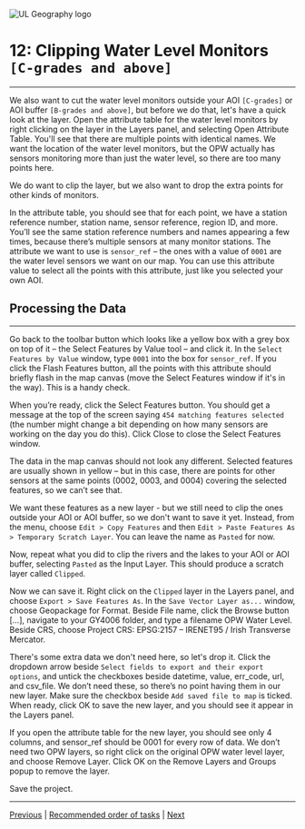 ![UL Geography logo](../assets/images/GY4006_logo.png)

# 12: Clipping Water Level Monitors ```[C-grades and above]```
___

We also want to cut the water level monitors outside your AOI ```[C-grades]``` or AOI buffer ```[B-grades and above]```, but before we do that, let's have a quick look at the layer. Open the attribute table for the water level monitors by right clicking on the layer in the Layers panel, and selecting Open Attribute Table. You'll see that there are multiple points with identical names. We want the location of the water level monitors, but the OPW actually has sensors monitoring more than just the water level, so there are too many points here. 

We do want to clip the layer, but we also want to drop the extra points for other kinds of monitors. 

In the attribute table, you should see that for each point, we have a station reference number, station name, sensor reference, region ID, and more. You’ll see the same station reference numbers and names appearing a few times, because there’s multiple sensors at many monitor stations. The attribute we want to use is ```sensor_ref``` – the ones with a value of ```0001``` are the water level sensors we want on our map. You can use this attribute value to select all the points with this attribute, just like you selected your own AOI.

## Processing the Data
___

Go back to the toolbar button which looks like a yellow box with a grey box on top of it – the Select Features by Value tool –  and click it. In the ```Select Features by Value``` window, type ```0001``` into the box for ```sensor_ref```. If you click the Flash Features button, all the points with this attribute should briefly flash in the map canvas (move the Select Features window if it's in the way). This is a handy check. 

When you’re ready, click the Select Features button. You should get a message at the top of the screen saying ```454 matching features selected``` (the number might change a bit depending on how many sensors are working on the day you do this). Click Close to close the Select Features window. 

The data in the map canvas should not look any different. Selected features are usually shown in yellow – but in this case, there are points for other sensors at the same points (0002, 0003, and 0004) covering the selected features, so we can’t see that.

We want these features as a new layer - but we still need to clip the ones outside your AOI or AOI buffer, so we don't want to save it yet. Instead, from the menu, choose ```Edit > Copy Features``` and then ```Edit > Paste Features As > Temporary Scratch Layer```. You can leave the name as ```Pasted``` for now.

Now, repeat what you did to clip the rivers and the lakes to your AOI or AOI buffer, selecting ```Pasted``` as the Input Layer. This should produce a scratch layer called ```Clipped```.

Now we can save it. Right click on the ```Clipped``` layer in the Layers panel, and choose ```Export > Save Features As```. In the ```Save Vector Layer as...``` window, choose Geopackage for Format. Beside File name, click the Browse button […], navigate to your GY4006 folder, and type a filename OPW Water Level. Beside CRS, choose Project CRS: EPSG:2157 – IRENET95 / Irish Transverse Mercator. 

There's some extra data we don't need here, so let's drop it. Click the dropdown arrow beside ```Select fields to export and their export options```, and untick the checkboxes beside datetime, value, err_code, url, and csv_file. We don’t need these, so there’s no point having them in our new layer. Make sure the checkbox beside ```Add saved file to map``` is ticked. When ready, click OK to save the new layer, and you should see it appear in the Layers panel.

If you open the attribute table for the new layer, you should see only 4 columns, and sensor_ref should be 0001 for every row of data.
We don’t need two OPW layers, so right click on the original OPW water level layer, and choose Remove Layer. Click OK on the Remove Layers and Groups popup to remove the layer.

Save the project.


___
[Previous](./11_clipping_rivers_lakes.md) | [Recommended order of tasks](./start.md#recommended-order-of-tasks) | [Next](./13_monitors_symbology.md)
